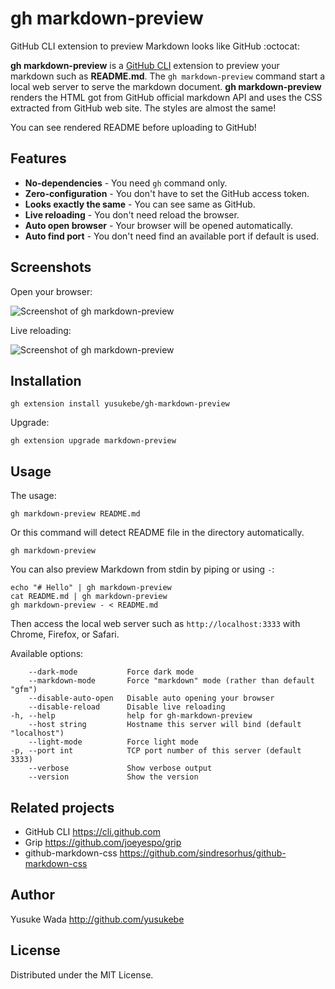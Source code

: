 # gh markdown-preview

GitHub CLI extension to preview Markdown looks like GitHub :octocat:

**gh markdown-preview** is a [GitHub CLI](https://cli.github.com) extension to preview your markdown such as **README.md**. The `gh markdown-preview` command start a local web server to serve the markdown document. **gh markdown-preview** renders the HTML got from GitHub official markdown API and uses the CSS extracted from GitHub web site. The styles are almost the same!

You can see rendered README before uploading to GitHub!

## Features

- **No-dependencies** - You need `gh` command only.
- **Zero-configuration** - You don't have to set the GitHub access token.
- **Looks exactly the same** - You can see same as GitHub.
- **Live reloading** - You don't need reload the browser.
- **Auto open browser** - Your browser will be opened automatically.
- **Auto find port** - You don't need find an available port if default is used.

## Screenshots

Open your browser:

![Screenshot of gh markdown-preview](https://user-images.githubusercontent.com/10682/138411417-dd12a831-bacc-4b05-a33d-47d3f6b45483.png)

Live reloading:

![Screenshot of gh markdown-preview](https://user-images.githubusercontent.com/10682/138750423-ae7940cb-205e-4832-8e6a-af6f43c0f666.gif)

## Installation

```
gh extension install yusukebe/gh-markdown-preview
```

Upgrade:

```
gh extension upgrade markdown-preview
```

## Usage

The usage:

```
gh markdown-preview README.md
```

Or this command will detect README file in the directory automatically.

```
gh markdown-preview
```

You can also preview Markdown from stdin by piping or using `-`:

```
echo "# Hello" | gh markdown-preview
cat README.md | gh markdown-preview
gh markdown-preview - < README.md
```

Then access the local web server such as `http://localhost:3333` with Chrome, Firefox, or Safari.

Available options:

```text
    --dark-mode           Force dark mode
    --markdown-mode       Force "markdown" mode (rather than default "gfm")
    --disable-auto-open   Disable auto opening your browser
    --disable-reload      Disable live reloading
-h, --help                help for gh-markdown-preview
    --host string         Hostname this server will bind (default "localhost")
    --light-mode          Force light mode
-p, --port int            TCP port number of this server (default 3333)
    --verbose             Show verbose output
    --version             Show the version
```

## Related projects

- GitHub CLI <https://cli.github.com>
- Grip <https://github.com/joeyespo/grip>
- github-markdown-css <https://github.com/sindresorhus/github-markdown-css>

## Author

Yusuke Wada <http://github.com/yusukebe>

## License

Distributed under the MIT License.
